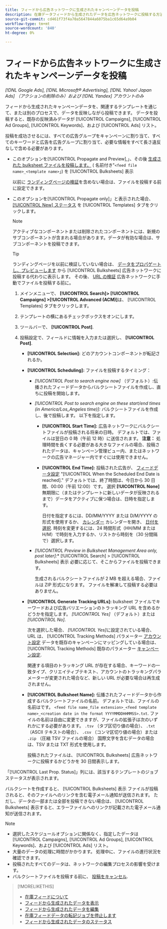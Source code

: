 ```yaml
---
title: フィードから広告ネットワークに生成されたキャンペーンデータを投稿
description: 在庫データフィードから生成されたデータを広告ネットワークに投稿する方法を説明します。
source-git-commit: cd461f73f4a70a5647844a6075ba1c65d64a9b04
workflow-type: tm+mt
source-wordcount: '840'
ht-degree: 0%

---
```


# フィードから広告ネットワークに生成されたキャンペーンデータを投稿

*[!DNL Google Ads], [!DNL Microsoft® Advertising], [!DNL Yahoo! Japan Ads] （アクションの削除のみ）および [!DNL Yandex] アカウントのみ*

フィードから生成されたキャンペーンデータを、関連するテンプレートを通じて、または別のプロセスで、データを反映しながら投稿できます。 データを投稿すると、既存の反映済みデータが [!UICONTROL Campaigns], [!UICONTROL Ad Groups], [!UICONTROL Keywords]、および [!UICONTROL Ads] リスト。

投稿を成功させるには、すべての広告グループをキャンペーンに割り当て、すべてのキーワードと広告を広告グループに割り当て、必要な情報をすべて長さ違反なしで含める必要があります。

* このオプションを[!UICONTROL Propagate and Preview],」、その後 [生成された bulksheet ファイルを投稿します。](/help/search-social-commerce/campaign-management/bulksheets/bulksheet-post.md) ( 名前付き&quot;`<feed file name>_<template name>`」) を [!UICONTROL Bulksheets] 表示

   以前に [ランディングページの検証](/help/search-social-commerce/campaign-management/bulksheets/bulksheet-validate-landing-pages.md)を含めない場合は、ファイルを投稿する前に設定できます。

* このオプションを[!UICONTROL Propagate only]」と表示された場合、 [[!UICONTROL New] ステータス](propagated-data-status.md) を [!UICONTROL Templates] タブをクリックします。

   >[!NOTE]
   >
   >アクティブなコンポーネントまたは削除されたコンポーネントには、新規のサブコンポーネントが含まれる場合があります。データが有効な場合は、サブコンポーネントを投稿できます。

   >[!TIP]
   >
   >ランディングページを以前に検証していない場合は、 [データをプロパゲートし、プレビューします](feed-data-propagate.md) から [!UICONTROL Bulksheets] 広告ネットワークに投稿する代わりに表示します。 その後、 [URL の検証](/help/search-social-commerce/campaign-management/bulksheets/bulksheet-validate-landing-pages.md) 広告ネットワークに手動でファイルを投稿する前に。

   1. メインメニューで、 **[!UICONTROL Search]> [!UICONTROL Campaigns] >[!UICONTROL Advanced (ACM)]**&#x200B;は、 [!UICONTROL Templates] タブをクリックします。

   1. テンプレートの横にあるチェックボックスをオンにします。

   1. ツールバーで、 **[!UICONTROL Post]**.

   1. 投稿設定で、フィールドに情報を入力または選択し、 **[!UICONTROL Post]**.

      * **[!UICONTROL Selection]:** どのアカウントコンポーネントが転記されるか。

      * **[!UICONTROL Scheduling]:** ファイルを投稿するタイミング：

         * *[!UICONTROL Post to search engine now]* （デフォルト）:伝播されたフィードデータからバルクシートファイルを作成し、直ちに投稿を開始します。

         * *[!UICONTROL Post to search engine on these start/end times (in America/Los_Angeles time)]:* バルクシートファイルを作成し、後で投稿します。 以下を指定します。

            * **[!UICONTROL Start Time]:** 広告ネットワークにバルクシートファイルが投稿される将来の日時。 デフォルトでは、ファイルは翌日の 0 時（午前 12 時）に送信されます。 **注意：** 処理時間を長くする必要がある大きなファイルの場合、投稿されたデータは、キャンペーン管理ビュー内、またはネットワークの広告マネージャー内ですぐには使用できません。

            * **[!UICONTROL End Time]:** 投稿された広告が、 [フィードデータ設定](feed-settings-manage.md#feed-data-settings) &quot;[!UICONTROL When the Scheduled End Date is reached].&quot; デフォルトでは、終了時間は、今日から 30 日間、00:00（午前 12:00）です。 選択 **[!UICONTROL None]** 無期限に（またはテンプレートに新しいデータが反映されるまで）データをアクティブに保つ場合は、日時を指定します。

               日付を指定するには、DD/MM/YYYY または D/M/YYYY の形式を使用するか、 [カレンダー](/help/search-social-commerce/assets/calendar.png "カレンダー") カレンダーを開き、 [日付を選択](/help/search-social-commerce/common-tasks/navigation-editing-selection/calendar.md). 時刻を変更するには、24 時間形式（HH/MM または H/M）で時刻を入力するか、リストから時刻を（30 分間隔で）選択します。
         * *[!UICONTROL Preview in Bulksheet Management Area only, post later]:** [!UICONTROL Search] > [!UICONTROL Bulksheets] 表示 必要に応じて、そこからファイルを投稿できます。

            生成されるバルクシートファイルが 2 MB を超える場合、ファイルは ZIP 形式になります。 ファイルを解凍して投稿する必要はありません。
      * **[!UICONTROL Generate Tracking URLs]:** bulksheet ファイルでキーワードおよび広告バリエーションのトラッキング URL を含めるかどうかを指定します。 *[!UICONTROL Yes]* （デフォルト）または *[!UICONTROL No]*.

         次を選択した場合、 *[!UICONTROL Yes]*&#x200B;に設定されている場合、URL は、 [!UICONTROL Tracking Methods] パラメーター [アカウント設定](/help/search-social-commerce/campaign-management/accounts/ad-network-account-manage.md) データを既存のキャンペーンにマッピングしている場合は、 [!UICONTROL Tracking Methods] 既存のパラメーター [キャンペーン設定](/help/search-social-commerce/campaign-management/campaigns/campaign-manage.md).

         関連する項目のトラッキング URL が存在する場合、キーワードの一致タイプ、クリエイティブテキスト、アカウントのトラッキングパラメーターが変更された場合など、新しい URL が必要な場合は再生成されません。

      * **[!UICONTROL Bulksheet Name]:** 伝播されたフィードデータから作成するバルクシートファイルの名前。 デフォルトでは、ファイルの名前はです。 `<feed file name_file extension>_<feed template name>_<creation date in the format YYYYMMDDHHMMSS>.txt`. ファイルの名前は自由に変更できますが、ファイルの拡張子は次のいずれかにする必要があります。 `.tsv` （タブ区切り値の場合）、 `.txt` （ASCII テキストの場合）、 `.csv` （コンマ区切り値の場合）または `.zip` （圧縮 TSV ファイルの場合） 国際文字を含むデータの場合は、TSV または TXT 形式を使用します。

         投稿されたファイルは、 [!UICONTROL Bulksheets] 広告ネットワークに投稿するかどうかを 30 日間表示します。



「[!UICONTROL Last Prop. Status]」列には、該当するテンプレートのジョブステータスが表示されます。

バルクシートを作成すると、 [!UICONTROL Bulksheets] 表示 ファイルが投稿されると、そのファイルへのリンクを含む電子メール通知が送信されます。 ただし、データの一部または全部を投稿できない場合は、 [!UICONTROL Bulksheets] 表示すると、エラーファイルへのリンクが記載された電子メール通知が送信されます。

>[!NOTE]
>
>* 選択したスケジュールオプションに関係なく、指定したデータは [!UICONTROL Campaigns], [!UICONTROL Ad Groups], [!UICONTROL Keywords]、および [!UICONTROL Ads] リスト。
>* 大量のデータの処理に時間がかかります。 処理中に、ファイルの進行状況を確認できます。
>* 投稿されたすべてのデータは、ネットワークの編集プロセスの影響を受けます。
>* バルクシートファイルを投稿する前に、 [投稿をキャンセル](/help/search-social-commerce/campaign-management/bulksheets/bulksheet-stop-job.md).


>[!MORELIKETHIS]
>
>* [在庫フィードについて](inventory-feeds-about.md)
>* [フィードから生成されたデータを表示](propagated-data-view.md)
>* [フィードから生成されたデータを編集](propagated-data-edit.md)
>* [在庫フィードデータの転記ジョブを停止します](stop-job.md)
>* [フィードから生成されたデータのステータス](propagated-data-status.md)

